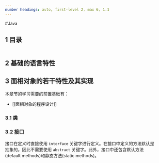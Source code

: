 ```yaml
---
number headings: auto, first-level 2, max 6, 1.1
---
```

#Java 

## 1 目录

```toc
```

## 2 基础的语言特性


## 3 面相对象的若干特性及其实现

本章节的学习需要的前置基础有：
- [[面相对象的程序设计]]

### 3.1 类

### 3.2 接口

接口在定义时直接使用 `interface` 关键字进行定义。在接口中定义的方法默认是抽象的，因此不需要使用 `abstract` 关键字。此外，接口中还包含默认方法(default methods)和静态方法(static methods)。

